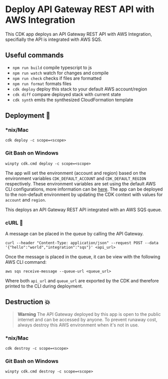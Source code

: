 # Deploy API Gateway REST API with AWS Integration

This CDK app deploys an API Gateway REST API with AWS Integration, specifially the API is integrated with AWS SQS.

## Useful commands

- `npm run build` compile typescript to js
- `npm run watch` watch for changes and compile
- `npm run check` checks if files are formatted
- `npm run format` formats files
- `cdk deploy` deploy this stack to your default AWS account/region
- `cdk diff` compare deployed stack with current state
- `cdk synth` emits the synthesized CloudFormation template

## Deployment :rocket:

### \*nix/Mac

`cdk deploy -c scope=<scope>`

### Git Bash on Windows

`winpty cdk.cmd deploy -c scope=<scope>`

The app will set the environment (account and region) based on the environment variables `CDK_DEFAULT_ACCOUNT` and `CDK_DEFAULT_REGION` respectively. These environment variables are set using the default AWS CLI configurations, more information can be [here](https://docs.aws.amazon.com/cdk/v2/guide/environments.html). The app can be deployed to the non-default environment by updating the CDK context with values for `account` and `region`.

This deploys an API Gateway REST API integrated with an AWS SQS queue.

### cURL :curling_stone:

A message can be placed in the queue by calling the API Gateway.

`curl --header "Content-Type: application/json" --request POST --data '{"hello":"world","integration":"sqs"}' <api_url>`

Once the message is placed in the queue, it can be view with the following AWS CLI command:

`aws sqs receive-message --queue-url <queue_url>`

Where both `api_url` and `queue_url` are exported by the CDK and therefore printed to the CLI during deployment.

## Destruction :boom:

> **Warning** The API Gateway deployed by this app is open to the public internet and can be accessed by anyone. To prevent runaway cost, always destroy this AWS environment when it's not in use.

### \*nix/Mac

`cdk destroy -c scope=<scope>`

### Git Bash on Windows

`winpty cdk.cmd destroy -c scope=<scope>`
